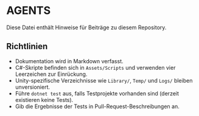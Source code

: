 # AGENTS

Diese Datei enthält Hinweise für Beiträge zu diesem Repository.

## Richtlinien
- Dokumentation wird in Markdown verfasst.
- C#-Skripte befinden sich in `Assets/Scripts` und verwenden vier Leerzeichen zur Einrückung.
- Unity-spezifische Verzeichnisse wie `Library/`, `Temp/` und `Logs/` bleiben unversioniert.
- Führe `dotnet test` aus, falls Testprojekte vorhanden sind (derzeit existieren keine Tests).
- Gib die Ergebnisse der Tests in Pull-Request-Beschreibungen an.

